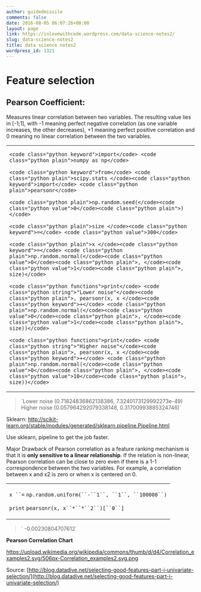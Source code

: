 ```yaml
---
author: guidedmissile
comments: false
date: 2016-08-05 06:07:26+00:00
layout: page
link: https://inlovewithcode.wordpress.com/data-science-notes2/
slug: data-science-notes2
title: data science notes2
wordpress_id: 1321
---
```


# Feature selection




## **Pearson Coefficient:**


Measures linear correlation between two variables. The resulting value lies in [-1;1], with -1 meaning perfect negative correlation (as one variable increases, the other decreases), +1 meaning perfect positive correlation and 0 meaning no linear correlation between the two variables.






<table cellpadding="0" cellspacing="0" border="0" >
<tbody >
<tr >

<td class="code" >




    
    <code class="python keyword">import</code> <code class="python plain">numpy as np</code>
    
    <code class="python keyword">from</code> <code class="python plain">scipy.stats </code><code class="python keyword">import</code> <code class="python plain">pearsonr</code>
    
    <code class="python plain">np.random.seed(</code><code class="python value">0</code><code class="python plain">)</code>
    
    <code class="python plain">size </code><code class="python keyword">=</code> <code class="python value">300</code>
    
    <code class="python plain">x </code><code class="python keyword">=</code> <code class="python plain">np.random.normal(</code><code class="python value">0</code><code class="python plain">, </code><code class="python value">1</code><code class="python plain">, size)</code>
    
    <code class="python functions">print</code> <code class="python string">"Lower noise"</code><code class="python plain">, pearsonr(x, x </code><code class="python keyword">+</code> <code class="python plain">np.random.normal(</code><code class="python value">0</code><code class="python plain">, </code><code class="python value">1</code><code class="python plain">, size))</code>
    
    <code class="python functions">print</code> <code class="python string">"Higher noise"</code><code class="python plain">, pearsonr(x, x </code><code class="python keyword">+</code> <code class="python plain">np.random.normal(</code><code class="python value">0</code><code class="python plain">, </code><code class="python value">10</code><code class="python plain">, size))</code>




</td>
</tr>
</tbody>
</table>








<blockquote>`Lower noise (0.71824836862138386, 7.3240173129992273e-49)
Higher noise (0.057964292079338148, 0.31700993885324746)`</blockquote>




Sklearn: http://scikit-learn.org/stable/modules/generated/sklearn.pipeline.Pipeline.html

Use sklearn, pipeline to get the job faster.

Major Drawback of Pearson correlation as a feature ranking mechanism is that it is **only sensitive to a linear relationship**. If the relation is non-linear, Pearson correlation can be close to zero even if there is a 1-1 correspondence between the two variables.
For example, a correlation between x and x2 is zero or when x is centered on 0.






<table cellpadding="0" cellspacing="0" border="0" >
<tbody >
<tr >

<td class="code" >





`x ``=` `np.random.uniform(``-``1``, ``1``, ``100000``)`




`print` `pearsonr(x, x``*``*``2``)[``0``]`




</td>
</tr>
</tbody>
</table>








<blockquote>`
-0.00230804707612`</blockquote>




**Pearson Correlation Chart**

https://upload.wikimedia.org/wikipedia/commons/thumb/d/d4/Correlation_examples2.svg/506px-Correlation_examples2.svg.png





Source: [http://blog.datadive.net/selecting-good-features-part-i-univariate-selection/](http://blog.datadive.net/selecting-good-features-part-i-univariate-selection/)





